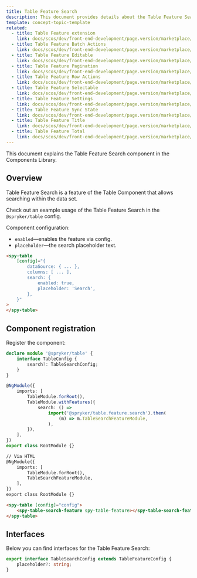 ```yaml
---
title: Table Feature Search
description: This document provides details about the Table Feature Search component in the Components Library.
template: concept-topic-template
related:
  - title: Table Feature extension
    link: docs/scos/dev/front-end-development/page.version/marketplace/table-design/table-feature-extension/index.html
  - title: Table Feature Batch Actions
    link: docs/scos/dev/front-end-development/page.version/marketplace/table-design/table-feature-extension/table-feature-batch-actions.html
  - title: Table Feature Editable
    link: docs/scos/dev/front-end-development/page.version/marketplace/table-design/table-feature-extension/table-feature-editable.html
  - title: Table Feature Pagination
    link: docs/scos/dev/front-end-development/page.version/marketplace/table-design/table-feature-extension/table-feature-pagination.html
  - title: Table Feature Row Actions
    link: docs/scos/dev/front-end-development/page.version/marketplace/table-design/table-feature-extension/table-feature-row-actions.html
  - title: Table Feature Selectable
    link: docs/scos/dev/front-end-development/page.version/marketplace/table-design/table-feature-extension/table-feature-selectable.html
  - title: Table Feature Settings
    link: docs/scos/dev/front-end-development/page.version/marketplace/table-design/table-feature-extension/table-feature-settings.html
  - title: Table Feature Sync State
    link: docs/scos/dev/front-end-development/page.version/marketplace/table-design/table-feature-extension/table-feature-sync-state.html
  - title: Table Feature Title
    link: docs/scos/dev/front-end-development/page.version/marketplace/table-design/table-feature-extension/table-feature-title.html
  - title: Table Feature Total
    link: docs/scos/dev/front-end-development/page.version/marketplace/table-design/table-feature-extension/table-feature-total.html
---
```


This document explains the Table Feature Search component in the Components Library.

## Overview

Table Feature Search is a feature of the Table Component that allows searching within the data set.

Check out an example usage of the Table Feature Search in the `@spryker/table` config.

Component configuration:

- `enabled`—enables the feature via config.  
- `placeholder`—the search placeholder text.

```html
<spy-table
    [config]="{
        dataSource: { ... },
        columns: [ ... ],
        search: {
            enabled: true,
            placeholder: 'Search',
        },                                                                                       
    }"
>
</spy-table>
```

## Component registration

Register the component:

```ts
declare module '@spryker/table' {
    interface TableConfig {
        search?: TableSearchConfig;
    }
}

@NgModule({
    imports: [
        TableModule.forRoot(),
        TableModule.withFeatures({
            search: () =>
                import('@spryker/table.feature.search').then(
                    (m) => m.TableSearchFeatureModule,
                ),
        }),
    ],
})
export class RootModule {}
```

```html
// Via HTML
@NgModule({
    imports: [
        TableModule.forRoot(),
        TableSearchFeatureModule,
    ],
})
export class RootModule {}

<spy-table [config]="config">
    <spy-table-search-feature spy-table-feature></spy-table-search-feature>
</spy-table>
```

## Interfaces

Below you can find interfaces for the Table Feature Search:

```ts
export interface TableSearchConfig extends TableFeatureConfig {
    placeholder?: string;
}
```
